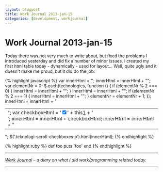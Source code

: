 ```yaml
---
layout: blogpost
title: Work Journal 2013-jan-15
categories: [development, workjournal]
---
```


# Work Journal 2013-jan-15

Today there was not very much to write about, but fixed the problems I introduced yesterday and did fix a number of minor issues. I created my first html table today - dynamically - used for layout... Well, quite ugly and it doesn't make me proud, but it did do the job: 

{% highlight javascript %}
	var innerHtml = ''; 
	innerHtml = innerHtml + "<table>"; 
	var elementNr = 0; 
	$.each(technologies, function () { if (elementNr % 2 === 0) { innerHtml = innerHtml + "<tr>"; } innerHtml = innerHtml + "<td>"; var checkboxHtml = '<label><input name="' + this[1] + '" type="checkbox" value="' + this[0] + '" checked>' + this[1] + '</label><br/>'; innerHtml = innerHtml + checkboxHtml; 
	innerHtml = innerHtml + "</td>"; 
	if (elementNr % 2 === 1) { innerHtml = innerHtml + "</tr>"; } elementNr = elementNr + 1; }); innerHtml = innerHtml + "</table>";
	$('.teknologi-scroll-checkboxes p').html(innerHtml);
{% endhighlight %}

{% highlight ruby %}
def foo
  puts 'foo'
end
{% endhighlight %}

---

*[Work Journal][1] – a diary on what I did work/programming related today.* 

---

 [1]: http://steen.hulthin.dk/blog/work-journal-what-workprogramming-related-did-i-learn-today/